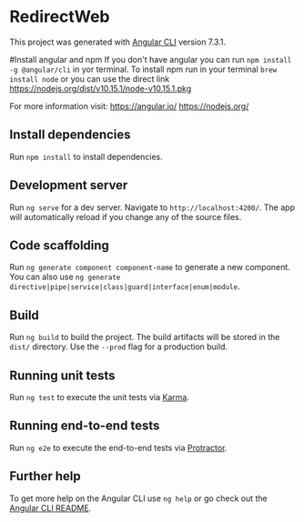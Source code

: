 # RedirectWeb

This project was generated with [Angular CLI](https://github.com/angular/angular-cli) version 7.3.1.

#Install angular and npm
If you don't have angular you can run `npm install -g @angular/cli` in yor terminal.
To install npm run in your terminal `brew install node` or you can use the direct link https://nodejs.org/dist/v10.15.1/node-v10.15.1.pkg

For more information visit:
https://angular.io/
https://nodejs.org/

## Install dependencies

Run `npm install` to install dependencies.

## Development server

Run `ng serve` for a dev server. Navigate to `http://localhost:4200/`. The app will automatically reload if you change any of the source files.

## Code scaffolding

Run `ng generate component component-name` to generate a new component. You can also use `ng generate directive|pipe|service|class|guard|interface|enum|module`.

## Build

Run `ng build` to build the project. The build artifacts will be stored in the `dist/` directory. Use the `--prod` flag for a production build.

## Running unit tests

Run `ng test` to execute the unit tests via [Karma](https://karma-runner.github.io).

## Running end-to-end tests

Run `ng e2e` to execute the end-to-end tests via [Protractor](http://www.protractortest.org/).

## Further help

To get more help on the Angular CLI use `ng help` or go check out the [Angular CLI README](https://github.com/angular/angular-cli/blob/master/README.md).
